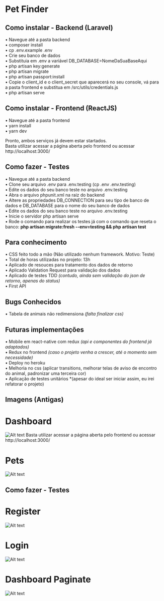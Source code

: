 # Pet Finder


## Como instalar - Backend (Laravel)

• Navegue até a pasta backend<br>
• composer install<br>
• cp .env.example .env<br>
• Crie seu banco de dados<br>
• Substituia em .env a variável DB_DATABASE=NomeDaSuaBaseAqui<br>
• php artisan key:generate<br>
• php artisan migrate<br>
• php artisan passport:install<br>
• Copie o client_id e o client_secret que aparecerá no seu console, vá para a pasta frontend e substitua em /src/utils/credentials.js<br>
• php artisan serve<br>


## Como instalar - Frontend (ReactJS)

• Navegue até a pasta frontend<br>
• yarn install<br>
• yarn dev<br>

Pronto, ambos serviços já devem estar startados.<br>
Basta utilizar acessar a página aberta pelo frontend ou acessar http://localhost:3000/<br>

## Como fazer - Testes

• Navegue até a pasta backend<br>
• Clone seu arquivo .env para .env.testing (cp .env .env.testing)<br>
• Edite os dados do seu banco teste no arquivo .env.testing <br>
• Abra o arquivo phpunit.xml na raiz do backend <br>
• Altere as propriedades DB_CONNECTION para seu tipo de banco de dados e DB_DATABASE para o nome do seu banco de dados<br>
• Edite os dados do seu banco teste no arquivo .env.testing<br>
• Inicie o servidor php artisan serve<br>
• Rode o comando para realizar os testes já com o comando que reseta o banco: **php artisan migrate:fresh --env=testing && php artisan test**<br>


## Para conhecimento
• CSS feito todo a mão (Não utilizado nenhum framework. Motivo: Teste)<br>
• Total de horas utilizadas no projeto: 13h<br>
• Aplicado de resouces para tratamento dos dados de retorno<br>
• Aplicado Validation Request para validação dos dados<br>
• Aplicado de testes TDD *(contudo, ainda sem validação do json de retorno, apenas do status)*<br>
• First API<br>

## Bugs Conhecidos
• Tabela de animais não redimensiona *(falta finalizar css)*<br>


## Futuras implementações
• Mobile em react-native com redux *(api e componentes do frontend já adaptados)*<br>
• Redux no frontend *(caso o projeto venha a crescer, até o momento sem necessidade)*<br>
• Deploy no heroku<br>
• Melhoria no css (aplicar transitions, melhorar telas de aviso de encontro do animal, padronizar uma terceira cor)<br>
• Aplicação de testes unitários *(apesar do ideal ser iniciar assim, eu irei refatorar o projeto)<br>


## Imagens (Antigas)

# Dashboard
![Alt text](https://i.ibb.co/RT2mHVq/screen1.png "Dashboard")
Basta utilizar acessar a página aberta pelo frontend ou acessar http://localhost:3000/<br>

# Pets
![Alt text](https://i.ibb.co/hsPNcdn/screen2.png "Pets")
## Como fazer - Testes

# Register
![Alt text](https://i.ibb.co/B2bNGKr/screen3.png "Register")

# Login
![Alt text](https://i.ibb.co/XbjQV80/screen4.png "Login")

# Dashboard Paginate
![Alt text](https://i.ibb.co/QFJTH3p/screen5.png "Dashboard Paginate")
